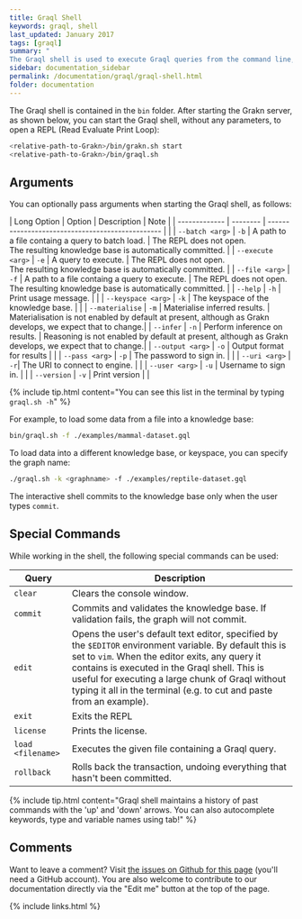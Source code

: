 ```yaml
---
title: Graql Shell
keywords: graql, shell
last_updated: January 2017
tags: [graql]
summary: "
The Graql shell is used to execute Graql queries from the command line, or to let Graql be invoked from other applications."
sidebar: documentation_sidebar
permalink: /documentation/graql/graql-shell.html
folder: documentation
---
```


The Graql shell is contained in the `bin` folder. After starting the Grakn server, as shown below, you can start the Graql shell, without any parameters, to open a REPL (Read Evaluate Print Loop):

```bash
<relative-path-to-Grakn>/bin/grakn.sh start 
<relative-path-to-Grakn>/bin/graql.sh
```

## Arguments

You can optionally pass arguments when starting the Graql shell, as follows:


| Long Option   | Option   | Description                                      | Note |
| ------------- | -------- | ------------------------------------------------ | |
| `--batch <arg>`     | `-b`     | A path to a file containg a query to batch load. | The REPL does not open. <br/> The resulting knowledge base is automatically committed. |
| `--execute <arg>`     | `-e`     | A query to execute.                              | The REPL does not open. <br/> The resulting knowledge base is automatically committed. |
| `--file <arg>`      | `-f`     | A path to a file containg a query to execute.    | The REPL does not open. <br/> The resulting knowledge base is automatically committed. |
| `--help`      | `-h`     | Print usage message.                             | |
| `--keyspace <arg>`  | `-k`     | The keyspace of the knowledge base.                 | |
| `--materialise` | `-m`   | Materialise inferred results.                    | Materialisation is not enabled by default at present, although as Grakn develops, we expect that to change.|
| `--infer`     | `-n`     | Perform inference on results.                    | Reasoning is not enabled by default at present, although as Grakn develops, we expect that to change.|
| `--output <arg>`  | `-o` | Output format for results                        | | 
| `--pass <arg>`    | `-p`     | The password to sign in.                     | |
| `--uri <arg>`   | `-r`|  The URI to connect to engine.                            | |
| `--user <arg>`  | `-u`     | Username to sign in.                    | |
| `--version`     | `-v`     | Print version                                    | |


{% include tip.html content="You can see this list in the terminal by typing `graql.sh -h`" %}

For example, to load some data from a file into a knowledge base:

```bash
bin/graql.sh -f ./examples/mammal-dataset.gql
```


To load data into a different knowledge base, or keyspace, you can specify the graph name:

```bash
./graql.sh -k <graphname> -f ./examples/reptile-dataset.gql
``` 

The interactive shell commits to the knowledge base only when the user types `commit`.

## Special Commands

While working in the shell, the following special commands can be used:

| Query        | Description                                            |
| -----------  | ------------------------------------------------------ |
| `clear`      | Clears the console window. |
| `commit`     | Commits and validates the knowledge base. If validation fails, the graph will not commit. |
| `edit`       | Opens the user's default text editor, specified by the `$EDITOR` environment variable. By default this is set to `vim`. When the editor exits, any query it contains is executed in the Graql shell. This is useful for executing a large chunk of Graql without typing it all in the terminal (e.g. to cut and paste from an example). |
| `exit`       | Exits the REPL |
| `license`    | Prints the license. |
| `load <filename>` | Executes the given file containing a Graql query. |
| `rollback`   | Rolls back the transaction, undoing everything that hasn't been committed. |

{% include tip.html content="Graql shell maintains a history of past commands with the 'up' and 'down' arrows. You can also autocomplete keywords, type and variable names using tab!" %}


## Comments
Want to leave a comment? Visit <a href="https://github.com/graknlabs/docs/issues/42" target="_blank">the issues on Github for this page</a> (you'll need a GitHub account). You are also welcome to contribute to our documentation directly via the "Edit me" button at the top of the page.

{% include links.html %}
